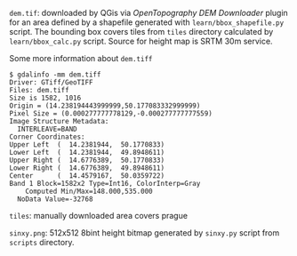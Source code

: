 `dem.tif`: downloaded by QGis via *OpenTopography DEM Downloader* plugin for an area defined by a shapefile generated with `learn/bbox_shapefile.py` script. The bounding box covers tiles from `tiles` directory calculated by `learn/bbox_calc.py` script. Source for height map is SRTM 30m service.

Some more information about `dem.tiff`

```console
$ gdalinfo -mm dem.tiff
Driver: GTiff/GeoTIFF
Files: dem.tiff
Size is 1582, 1016
Origin = (14.238194443999999,50.177083332999999)
Pixel Size = (0.000277777778129,-0.000277777777559)
Image Structure Metadata:
  INTERLEAVE=BAND
Corner Coordinates:
Upper Left  (  14.2381944,  50.1770833)
Lower Left  (  14.2381944,  49.8948611)
Upper Right (  14.6776389,  50.1770833)
Lower Right (  14.6776389,  49.8948611)
Center      (  14.4579167,  50.0359722)
Band 1 Block=1582x2 Type=Int16, ColorInterp=Gray
    Computed Min/Max=148.000,535.000
  NoData Value=-32768
```


`tiles`: manually downloaded area covers prague

`sinxy.png`: 512x512 8bint height bitmap generated by `sinxy.py` script from `scripts` directory.
